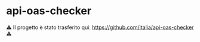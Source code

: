 # api-oas-checker

⚠️ Il progetto è stato trasferito qui: https://github.com/italia/api-oas-checker ⚠️
